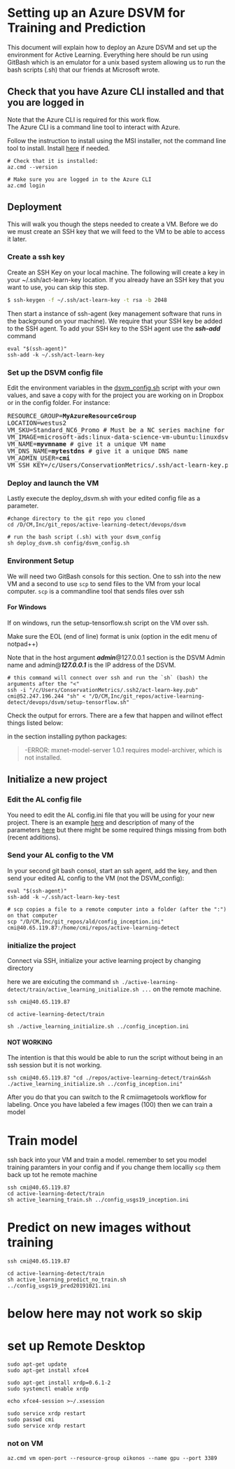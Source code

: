 # Setting up an Azure DSVM for Training and Prediction

This document will explain how to deploy an Azure DSVM and set up the environment for Active Learning. Everything here should be run using GitBash which is an emulator for a unix based system allowing us to run the bash scripts (.sh) that our friends at Microsoft wrote.

## Check that you have Azure CLI installed and that you are logged in
Note that the Azure CLI is required for this work flow.  
The Azure CLI is a command line tool to interact with Azure.

Follow the instruction to install using the MSI installer, not the command line tool to install.
Install [here](https://docs.microsoft.com/en-us/cli/azure/install-azure-cli) if needed.

```
# Check that it is installed:
az.cmd --version

# Make sure you are logged in to the Azure CLI
az.cmd login

```

## Deployment
This will walk you though the steps needed to create a VM.  Before we do we must create an SSH key that we will feed to the VM to be able to access it later.

### Create a ssh key
Create an SSH Key on your local machine. The following will create a key in your ~/.ssh/act-learn-key location.
If you already have an SSH key that you want to use, you can skip this step.

```sh
$ ssh-keygen -f ~/.ssh/act-learn-key -t rsa -b 2048
```

Then start a instance of ssh-agent (key management software that runs in the background on your machine).
We require that your SSH key be added to the SSH agent. To add your SSH key to the SSH agent use the **_ssh-add_** command

```
eval "$(ssh-agent)"
ssh-add -k ~/.ssh/act-learn-key
```

### Set up the DSVM config file
Edit the environment variables in the [dsvm_config.sh](config/dsvm_config.sh) script with your own values, and save a copy with for the project you are working on in Dropbox or in the config folder.
For instance:

<pre>
RESOURCE_GROUP=<b>MyAzureResourceGroup</b>
LOCATION=westus2
VM_SKU=Standard_NC6_Promo # Must be a NC series machine for GPU computing. Make sure VM SKU is available in your resource group's region 
VM_IMAGE=microsoft-ads:linux-data-science-vm-ubuntu:linuxdsvmubuntu:latest
VM_NAME=<b>myvmname</b> # give it a unique VM name
VM_DNS_NAME=<b>mytestdns</b> # give it a unique DNS name
VM_ADMIN_USER=<b>cmi</b>
VM_SSH_KEY=/c/Users/ConservationMetrics/.ssh/act-learn-key.pub
</pre>

### Deploy and launch the VM
Lastly execute the deploy_dsvm.sh with your edited config file as a parameter. 

```
#change directory to the git repo you cloned
cd /D/CM,Inc/git_repos/active-learning-detect/devops/dsvm

# run the bash script (.sh) with your dsvm_config
sh deploy_dsvm.sh config/dsvm_config.sh

```

### Environment Setup 
We will need two GitBash consols for this section. One to ssh into the new VM and a second to use `scp` to send files to the VM from your local computer. `scp` is a commandline tool that sends files over ssh
#### For Windows
If on windows, run the setup-tensorflow.sh script on the VM over ssh.  

Make sure the EOL (end of line) format is unix (option in the edit menu of notpad++)

Note that in the host argument **_admin_**@127.0.0.1 section is the DSVM Admin name and admin@**_127.0.0.1_** is the IP address of the DSVM.

```
# this command will connect over ssh and run the `sh` (bash) the arguments after the "<" 
ssh -i "/c/Users/ConservationMetrics/.ssh2/act-learn-key.pub" cmi@52.247.196.244 "sh" < "/D/CM,Inc/git_repos/active-learning-detect/devops/dsvm/setup-tensorflow.sh"

```

Check the output for errors.  There are a few that happen and willnot effect things listed below:

in the section installing python packages:
> -ERROR: mxnet-model-server 1.0.1 requires model-archiver, which is not installed.

## Initialize a new project

### Edit the AL config file
You need to edit the AL config.ini file that you will be using for your new project. There is an example [here](https://github.com/abfleishman/active-learning-detect/blob/master/config.ini) and description of many of the parameters [here](https://github.com/abfleishman/active-learning-detect/blob/master/config_description.md) but there might be some required things missing from both (recent additions). 
### Send your AL config to the VM
In your second git bash consol, start an ssh agent, add the key, and then send your edited AL config to the VM (not the DSVM_config):
```
eval "$(ssh-agent)"
ssh-add -k ~/.ssh/act-learn-key-test

# scp copies a file to a remote computer into a folder (after the ":") on that computer 
scp "/D/CM,Inc/git_repos/ald/config_inception.ini" cmi@40.65.119.87:/home/cmi/repos/active-learning-detect
```

### initialize the project
Connect via SSH, initialize your active learning project by changing directory

here we are exicuting the command `sh ./active-learning-detect/train/active_learning_initialize.sh ...` on the remote machine.
```
ssh cmi@40.65.119.87

cd active-learning-detect/train

sh ./active_learning_initialize.sh ../config_inception.ini
```
#### NOT WORKING
The intention is that this would be able to run the script without being in an ssh session but it is not working.
```
ssh cmi@40.65.119.87 "cd ./repos/active-learning-detect/train&&sh ./active_learning_initialize.sh ../config_inception.ini"
```
After you do that you can switch to the R cmiimagetools workflow for labeling.  Once you have labeled a few images (100) then we can train a model


# Train model
ssh back into your VM and train a model.  remember to set you model training paramters in your config and if you change them localliy `scp` them back up tot he remote machine
```
ssh cmi@40.65.119.87
cd active-learning-detect/train
sh active_learning_train.sh ../config_usgs19_inception.ini

```

# Predict on new images without training
```
ssh cmi@40.65.119.87

cd active-learning-detect/train
sh active_learning_predict_no_train.sh ../config_usgs19_pred20191021.ini
```


# below here may not work so skip

# set up Remote Desktop
```
sudo apt-get update
sudo apt-get install xfce4

sudo apt-get install xrdp=0.6.1-2
sudo systemctl enable xrdp

echo xfce4-session >~/.xsession

sudo service xrdp restart
sudo passwd cmi
sudo service xrdp restart
```
### not on VM ###
`az.cmd vm open-port --resource-group oikonos --name gpu --port 3389`

